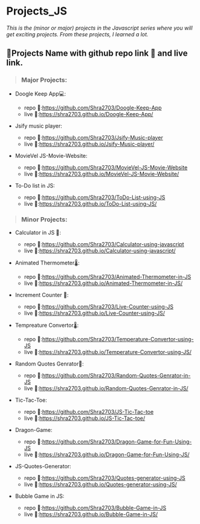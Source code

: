 # Projects_JS
*_This is the (minor or major) projects in the Javascript series where you will get exciting projects. From these projects, I learned a lot._*
## 👨Projects Name with github repo link 🔗 and live link.

> ### Major Projects:

- Doogle Keep App💻:
	- repo 🔗:https://github.com/Shra2703/Doogle-Keep-App
	- live 🔗:https://shra2703.github.io/Doogle-Keep-App/

- Jsify music player:
	- repo 🔗:https://github.com/Shra2703/Jsify-Music-player
	- live 🔗:https://shra2703.github.io/Jsify-Music-player/

- MovieVel JS-Movie-Website:
	- repo 🔗:https://github.com/Shra2703/MovieVel-JS-Movie-Website
	- live 🔗:https://shra2703.github.io/MovieVel-JS-Movie-Website/

- To-Do list in JS:
	- repo 🔗:https://github.com/Shra2703/ToDo-List-using-JS
	- live 🔗:https://shra2703.github.io/ToDo-List-using-JS/
   

> ### Minor Projects:

- Calculator in JS 🧮:        
	- repo 🔗:https://github.com/Shra2703/Calculator-using-javascript    
	- live 🔗:https://shra2703.github.io/Calculator-using-javascript/

- Animated Thermometer🌡:        
	- repo 🔗:https://github.com/Shra2703/Animated-Thermometer-in-JS      
	- live 🔗:https://shra2703.github.io/Animated-Thermometer-in-JS/
      
- Increment Counter 🧮:
	- repo 🔗:https://github.com/Shra2703/Live-Counter-using-JS
	- live 🔗:https://shra2703.github.io/Live-Counter-using-JS/
    
- Tempreature Convertor🌡:
	- repo 🔗:https://github.com/Shra2703/Temperature-Convertor-using-JS	
	- live 🔗:https://shra2703.github.io/Temperature-Convertor-using-JS/

- Random Quotes Genrator🔄:
	- repo 🔗:https://github.com/Shra2703/Random-Quotes-Genrator-in-JS
	- live 🔗:https://shra2703.github.io/Random-Quotes-Genrator-in-JS/
   
- Tic-Tac-Toe:
	- repo 🔗:https://github.com/Shra2703/JS-Tic-Tac-toe
	- live 🔗:https://shra2703.github.io/JS-Tic-Tac-toe/

- Dragon-Game:
	- repo 🔗:https://github.com/Shra2703/Dragon-Game-for-Fun-Using-JS
	- live 🔗:https://shra2703.github.io/Dragon-Game-for-Fun-Using-JS/

- JS-Quotes-Generator:
	- repo 🔗:https://github.com/Shra2703/Quotes-generator-using-JS
	- live 🔗:https://shra2703.github.io/Quotes-generator-using-JS/

- Bubble Game in JS:
	- repo 🔗:https://github.com/Shra2703/Bubble-Game-in-JS
	- live 🔗:https://shra2703.github.io/Bubble-Game-in-JS/
 
